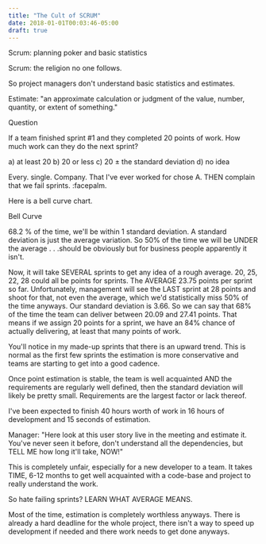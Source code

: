 ```yaml
---
title: "The Cult of SCRUM"
date: 2018-01-01T00:03:46-05:00
draft: true
---
```


Scrum: planning poker and basic statistics

Scrum: the religion no one follows.

So project managers don't understand basic statistics and estimates.

Estimate: "an approximate calculation or judgment of the value, number, quantity, or extent of something."

Question

If a team finished sprint #1 and they completed 20 points of work. How much work can they do the next sprint?

a) at least 20
b) 20 or less
c) 20 ± the standard deviation
d) no idea

Every. single. Company. That I've ever worked for chose A. THEN complain that we fail sprints. :facepalm.

Here is a bell curve chart.

Bell Curve

68.2 % of the time, we'll be within 1 standard deviation. A standard deviation is just the average variation. So 50% of the time we will be UNDER the average . . .should be obviously but for business people apparently it isn't.

Now, it will take SEVERAL sprints to get any idea of a rough average. 20, 25, 22, 28 could all be points for sprints. The AVERAGE 23.75 points per sprint so far. Unfortunately, management will see the LAST sprint at 28 points and shoot for that, not even the average, which we'd statistically miss 50% of the time anyways. Our standard deviation is 3.66. So we can say that 68% of the time the team can deliver between 20.09 and 27.41 points. That means if we assign 20 points for a sprint, we have an 84% chance of actually delivering, at least that many points of work.

You'll notice in my made-up sprints that there is an upward trend. This is normal as the first few sprints the estimation is more conservative and teams are starting to get into a good cadence.

Once point estimation is stable, the team is well acquainted AND the requirements are regularly well defined, then the standard deviation will likely be pretty small. Requirements are the largest factor or lack thereof.

I've been expected to finish 40 hours worth of work in 16 hours of development and 15 seconds of estimation.

Manager: "Here look at this user story live in the meeting and estimate it. You've never seen it before, don't understand all the dependencies, but TELL ME how long it'll take, NOW!"

This is completely unfair, especially for a new developer to a team. It takes TIME, 6-12 months to get well acquainted with a code-base and project to really understand the work.

So hate failing sprints? LEARN WHAT AVERAGE MEANS.

Most of the time, estimation is completely worthless anyways. There is already a hard deadline for the whole project, there isn't a way to speed up development if needed and there work needs to get done anyways.
